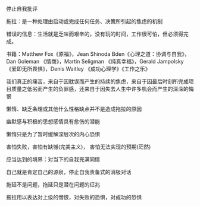 停止自我批评

拖拉：是一种处理由启动或完成任何任务、决策所引起的焦虑的机制

错误的信息：生活就是乏味而艰辛的，没有玩的时间，工作很可怕，但必须得完成。

书籍：Matthew Fox《原福》，Jean Shinoda Bden《心理之道：协调与自我》，Dan Goleman 《情商》，Martin Seligman 《纯真幸福》，Gerald Jampolsky 《爱即无所畏惧》，Denis Waitley 《成功心理学》《工作之乐》

我们真正的痛苦，来自于因耽误而产生的持续的焦虑，来自于因最后时刻所完成项目质量之低劣而产生的负罪感，还来自于因失去人生中许多机会而产生的深深的悔恨

懒惰、缺乏条理或其他什么性格缺点并不是造成拖拉的原因

幽默感与积极的思想感情具有愈伤的潜能

懒惰只是为了暂时缓解深层次的内心恐惧

害怕失败，害怕有缺憾(完美主义)， 害怕无法实现的预期(茫然)

应当达到的境界：对当下的自我充满同情

自己就是肯定自己的源泉，停止自我责备式的消极对话

拖延不是问题，拖延只是潜在问题的征兆

拖拉用以表达对上级的憎恨，对失败的恐惧，对成功的恐惧
